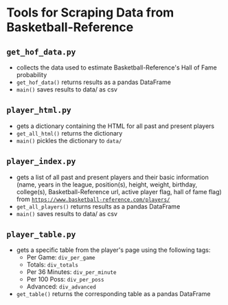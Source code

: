 # Tools for Scraping Data from Basketball-Reference

## ``get_hof_data.py``
- collects the data used to estimate Basketball-Reference's Hall of Fame probability
- ``get_hof_data()`` returns results as a pandas DataFrame
- ``main()`` saves results to data/ as csv

## ``player_html.py``
- gets a dictionary containing the HTML for all past and present players
- ``get_all_html()`` returns the dictionary
- ``main()`` pickles the dictionary to ``data/``

## ``player_index.py``
- gets a list of all past and present players and their basic information (name, years in the league, position(s), height, weight, birthday, college(s), Basketball-Reference url, active player flag, hall of fame flag) from [``https://www.basketball-reference.com/players/``](https://www.basketball-reference.com/players/)
- ``get_all_players()`` returns results as a pandas DataFrame
- ``main()`` saves results to data/ as csv

## ``player_table.py``
- gets a specific table from the player's page using the following tags:
    - Per Game: ``div_per_game``
    - Totals: ``div_totals``
    - Per 36 Minutes: ``div_per_minute``
    - Per 100 Poss: ``div_per_poss``
    - Advanced: ``div_advanced``
- ``get_table()`` returns the corresponding table as a pandas DataFrame
